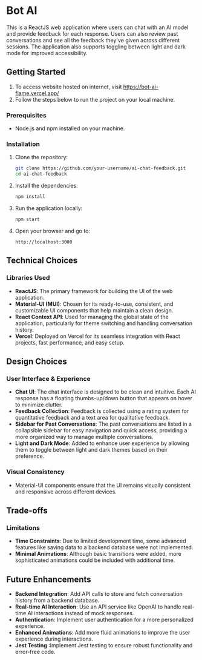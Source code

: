 
# Bot AI

This is a ReactJS web application where users can chat with an AI model and provide feedback for each response. Users can also review past conversations and see all the feedback they've given across different sessions. The application also supports toggling between light and dark mode for improved accessibility.

## Getting Started
1. To access website hosted on internet, visit https://bot-ai-flame.vercel.app/
2. Follow the steps below to run the project on your local machine.

### Prerequisites
- Node.js and npm installed on your machine.

### Installation
1. Clone the repository:
   ```bash
   git clone https://github.com/your-username/ai-chat-feedback.git
   cd ai-chat-feedback
   ```

2. Install the dependencies:
   ```bash
   npm install
   ```

3. Run the application locally:
   ```bash
   npm start
   ```

4. Open your browser and go to:
   ```
   http://localhost:3000
   ```



## Technical Choices

### Libraries Used
- **ReactJS**: The primary framework for building the UI of the web application.
- **Material-UI (MUI)**: Chosen for its ready-to-use, consistent, and customizable UI components that help maintain a clean design.
- **React Context API**: Used for managing the global state of the application, particularly for theme switching and handling conversation history.
- **Vercel**: Deployed on Vercel for its seamless integration with React projects, fast performance, and easy setup.

## Design Choices

### User Interface & Experience
- **Chat UI**: The chat interface is designed to be clean and intuitive. Each AI response has a floating thumbs-up/down button that appears on hover to minimize clutter.
- **Feedback Collection**: Feedback is collected using a rating system for quantitative feedback and a text area for qualitative feedback.
- **Sidebar for Past Conversations**: The past conversations are listed in a collapsible sidebar for easy navigation and quick access, providing a more organized way to manage multiple conversations.
- **Light and Dark Mode**: Added to enhance user experience by allowing them to toggle between light and dark themes based on their preference.

### Visual Consistency
- Material-UI components ensure that the UI remains visually consistent and responsive across different devices.

## Trade-offs

### Limitations
- **Time Constraints**: Due to limited development time, some advanced features like saving data to a backend database were not implemented.
- **Minimal Animations**: Although basic transitions were added, more sophisticated animations could be included with additional time.

## Future Enhancements
- **Backend Integration**: Add API calls to store and fetch conversation history from a backend database.
- **Real-time AI Interaction**: Use an API service like OpenAI to handle real-time AI interactions instead of mock responses.
- **Authentication**: Implement user authentication for a more personalized experience.
- **Enhanced Animations**: Add more fluid animations to improve the user experience during interactions.
 - **Jest Testing** :Implement Jest testing to ensure robust functionality and error-free code.
